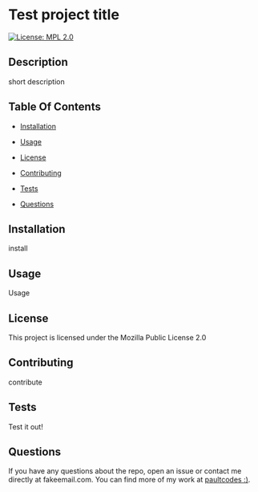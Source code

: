 # Test project title

  [![License: MPL 2.0](https://img.shields.io/badge/License-MPL_2.0-brightgreen.svg)](https://opensource.org/licenses/MPL-2.0)
  ## Description
  short description

  ## Table Of Contents

  * [Installation](#installation)

  * [Usage](#usage)

  * [License](#license)

  * [Contributing](#contributing)

  * [Tests](#test)

  * [Questions](#questions)

  

  ## Installation <a name="installation"></a>
  install

  ## Usage <a name="usage"></a>
  Usage

  ## License <a name="license"></a>

  This project is licensed under the Mozilla Public License 2.0

  ## Contributing <a name="contributing"></a>
  contribute

  ## Tests <a name="test"></a>
  Test it out!

  ## Questions <a id="#questions"></a>

  If you have any questions about the repo, open an issue or contact me directly at fakeemail.com. You can find more of my work at [paultcodes :)](https://github.com/Paultcodes?tab=repositories).

